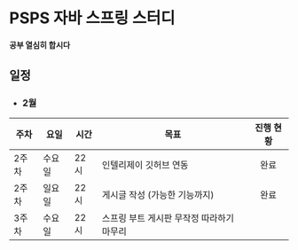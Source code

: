 # PSPS 자바 스프링 스터디

#### 공부 열심히 합시다

## 일정
- ### 2월

|주차|요일|시간|목표|진행 현황|
|---|---|---|-----------------------------------------|:-----:|
|2주차|수요일|22시|인텔리제이 깃허브 연동|완료|
|2주차|일요일|22시|게시글 작성 (가능한 기능까지)|완료|
|3주차|수요일|22시|스프링 부트 게시판 무작정 따라하기 마무리||

